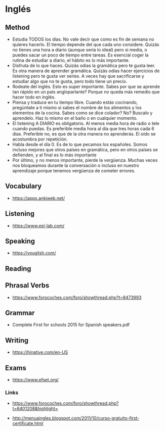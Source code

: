 # Inglés

## Method

  - Estudia TODOS los días. No vale decir que como es fin de semana no quieres hacerlo. El tiempo depende del que cada uno considere. Quizás no tienes una hora a diario (aunque sería lo ideal) pero si media, o puedes sacar un poco de tiempo entre tareas. Es esencial coger la rutina de estudiar a diario, el hábito es lo más importante.
  - Disfruta de lo que haces. Quizás odias la gramática pero te gusta leer. Es otra manera de aprender gramática. Quizás odias hacer ejercicios de listening pero te gusta ver series. A veces hay que sacrificarse y estudiar algo que no te gusta, pero todo tiene un precio.
  - Rodeate del inglés. Esto es super importante. Sabes por que se aprende tan rápido en un país angloparlante? Porque no queda más remedio que hacer todo en inglés. 
  - Piensa y traduce en tu tiempo libre. Cuando estás cocinando, pregúntate a ti mismo si sabes el nombre de los alimentos y los elementos de la cocina. Sabes como se dice colador? No? Buscalo y aprendelo. Haz lo mismo en el baño o en cualquier momento.
  - El listening A DIARIO es obligatorio. Al menos media hora de radio o tele cuando puedas. Es preferible media hora al día que tres horas cada 6 días. Preferible no, es que de la otra manera no aprenderás. El oído se acostumbra por repetición.
  - Habla desde el día 0. Es de lo que pecamos los españoles. Somos incluso mejores que otros países en gramática, pero en otros países se defienden, y al final es lo más importante
  - Por último, y no menos importante, pierde la vergüenza. Muchas veces nos bloqueamos durante la conversación o incluso en nuestro aprendizaje porque tenemos vergüenza de cometer errores.


## Vocabulary

  - https://apps.ankiweb.net/


## Listening

  - https://www.esl-lab.com/

## Speaking
  - https://youglish.com/

## Reading

## Phrasal Verbs

  - https://www.forocoches.com/foro/showthread.php?t=8473993

## Grammar


  - Complete First for schools 2015 for Spanish speakers.pdf

## Writing

  - https://hinative.com/en-US

## Exams
  - https://www.efset.org/

### Links

  - https://www.forocoches.com/foro/showthread.php?t=6401208&highlight=

  - http://menuaingles.blogspot.com/2011/10/curso-gratuito-first-certificate.html
